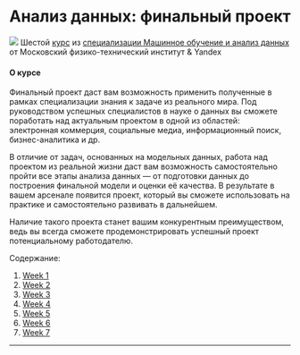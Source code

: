 # Анализ данных: финальный проект #


[![](https://github.com/VulpesCorsac/Coursera-Machine-Learning-Data-Analysis/blob/master/Logo.jpg)]() Шестой [курс](https://www.coursera.org/learn/data-analysis-project) из [специализации Машинное обучение и анализ данных](https://www.coursera.org/specializations/machine-learning-data-analysis) от Московский физико-технический институт & Yandex

#### О курсе ####
Финальный проект даст вам возможность применить полученные в рамках специализации знания к задаче из реального мира. Под руководством успешных специалистов в науке о данных вы сможете поработать над актуальным проектом в одной из областей: электронная коммерция, социальные медиа, информационный поиск, бизнес-аналитика и др.

В отличие от задач, основанных на модельных данных, работа над проектом из реальной жизни даст вам возможность самостоятельно пройти все этапы анализа данных — от подготовки данных до построения финальной модели и оценки её качества. В результате в вашем арсенале появится проект, который вы сможете использовать на практике и самостоятельно развивать в дальнейшем.

Наличие такого проекта станет вашим конкурентным преимуществом, ведь вы всегда сможете продемонстрировать успешный проект потенциальному работодателю.


Содержание:
1. [Week 1](https://github.com/VulpesCorsac/Coursera-Machine-Learning-Data-Analysis/tree/master/6%20-%20Data%20analysis%20capstone%20project/Week%201)
2. [Week 2](https://github.com/VulpesCorsac/Coursera-Machine-Learning-Data-Analysis/tree/master/6%20-%20Data%20analysis%20capstone%20project/Week%202)
3. [Week 3](https://github.com/VulpesCorsac/Coursera-Machine-Learning-Data-Analysis/tree/master/6%20-%20Data%20analysis%20capstone%20project/Week%203)
4. [Week 4](https://github.com/VulpesCorsac/Coursera-Machine-Learning-Data-Analysis/tree/master/6%20-%20Data%20analysis%20capstone%20project/Week%204)
5. [Week 5](https://github.com/VulpesCorsac/Coursera-Machine-Learning-Data-Analysis/tree/master/6%20-%20Data%20analysis%20capstone%20project/Week%205)
6. [Week 6](https://github.com/VulpesCorsac/Coursera-Machine-Learning-Data-Analysis/tree/master/6%20-%20Data%20analysis%20capstone%20project/Week%206)
7. [Week 7](https://github.com/VulpesCorsac/Coursera-Machine-Learning-Data-Analysis/tree/master/6%20-%20Data%20analysis%20capstone%20project/Week%207)


<hr>